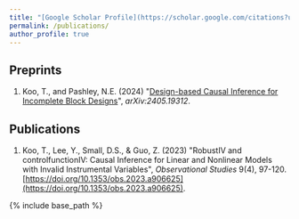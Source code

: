 ```yaml
---
title: "[Google Scholar Profile](https://scholar.google.com/citations?user=EL91AqwAAAAJ&hl=en)"
permalink: /publications/
author_profile: true
---
```



## Preprints
1. Koo, T., and Pashley, N.E. (2024) "[Design-based Causal Inference for Incomplete Block Designs](https://arxiv.org/abs/2405.19312)", *arXiv:2405.19312*.

## Publications
1. Koo, T., Lee, Y., Small, D.S., & Guo, Z. (2023) "RobustIV and controlfunctionIV: Causal Inference for Linear and Nonlinear Models with Invalid Instrumental Variables", *Observational Studies* 9(4), 97-120. [https://doi.org/10.1353/obs.2023.a906625](https://doi.org/10.1353/obs.2023.a906625).

{% include base_path %}
